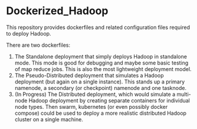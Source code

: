 # Dockerized_Hadoop

This repository provides dockerfiles and related configuration files required to deploy Hadoop. 

There are two dockerfiles:
1. The Standalone deployment that simply deploys Hadoop in standalone mode.  This mode is good for debugging and maybe some basic testing of map reduce jobs.  This is also the most lightweight deployment model.
2. The Pseudo-Distributed deployment that simulates a Hadoop deployment (but again on a single instance).  This stands up a primary namenode, a secondary (or checkpoint) namenode and one tasknode.  
3. (In Progress) The Distributed deployment, which would simulate a multi-node Hadoop deployment by creating separate containers for individual node types.  Then swarm, kubernetes (or even possibly docker compose) could be used to deploy a more realistic distributed Hadoop cluster on a single machine. 

